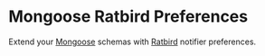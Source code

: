 Mongoose Ratbird Preferences
============================

Extend your [Mongoose](http://mongoosejs.com/) schemas with
[Ratbird](https://github.com/murder0tic/ratbird) notifier preferences.
